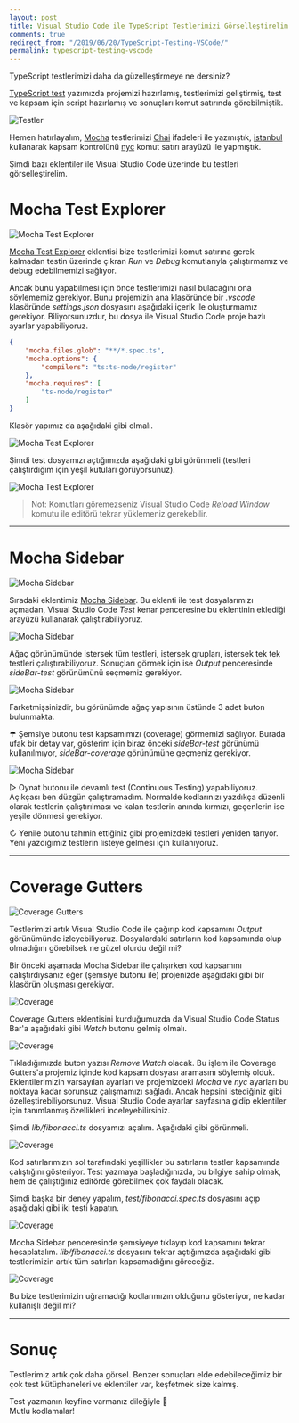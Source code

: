 ```yaml
---
layout: post
title: Visual Studio Code ile TypeScript Testlerimizi Görselleştirelim
comments: true
redirect_from: "/2019/06/20/TypeScript-Testing-VSCode/"
permalink: typescript-testing-vscode
---
```


TypeScript testlerimizi daha da güzelleştirmeye ne dersiniz?

[TypeScript test](http://umutozel.com/typescript-testing) yazımızda projemizi hazırlamış, testlerimizi geliştirmiş, test ve kapsam için script hazırlamış ve sonuçları komut satırında görebilmiştik.

![Testler](/assets/typescript-test-full-cover.jpg)

Hemen hatırlayalım, [Mocha](https://mochajs.org/) testlerimizi [Chai](https://www.chaijs.com/) ifadeleri ile yazmıştık, [istanbul](https://istanbul.js.org/) kullanarak kapsam kontrolünü [nyc](https://github.com/istanbuljs/nyc) komut satırı arayüzü ile yapmıştık.

Şimdi bazı eklentiler ile Visual Studio Code üzerinde bu testleri görselleştirelim.

# Mocha Test Explorer

![Mocha Test Explorer](/assets/ts-test-vscode-mocha-test-exp-1.jpg)

[Mocha Test Explorer](https://marketplace.visualstudio.com/items?itemName=hbenl.vscode-mocha-test-adapter) eklentisi bize testlerimizi komut satırına gerek kalmadan testin üzerinde çıkran *Run* ve *Debug* komutlarıyla çalıştırmamız ve debug edebilmemizi sağlıyor.

Ancak bunu yapabilmesi için önce testlerimizi nasıl bulacağını ona söylememiz gerekiyor. Bunu projemizin ana klasöründe bir *.vscode* klasöründe *settings.json* dosyasını aşağıdaki içerik ile oluşturmamız gerekiyor. Biliyorsunuzdur, bu dosya ile Visual Studio Code proje bazlı ayarlar yapabiliyoruz.

```json
{
    "mocha.files.glob": "**/*.spec.ts",
    "mocha.options": {
        "compilers": "ts:ts-node/register"
    },
    "mocha.requires": [
        "ts-node/register"
    ]
}
```

Klasör yapımız da aşağıdaki gibi olmalı.

![Mocha Test Explorer](/assets/ts-test-vscode-mocha-test-exp-2.jpg)

Şimdi test dosyamızı açtığımızda aşağıdaki gibi görünmeli (testleri çalıştırdığım için yeşil kutuları görüyorsunuz).

![Mocha Test Explorer](/assets/ts-test-vscode-mocha-test-exp-3.jpg)

> Not: Komutları göremezseniz Visual Studio Code *Reload Window* komutu ile editörü tekrar yüklemeniz gerekebilir.

---

# Mocha Sidebar

![Mocha Sidebar](/assets/ts-test-vscode-mocha-sidebar-1.jpg)

Sıradaki eklentimiz [Mocha Sidebar](https://marketplace.visualstudio.com/items?itemName=maty.vscode-mocha-sidebar). Bu eklenti ile test dosyalarımızı açmadan, Visual Studio Code *Test* kenar penceresine bu eklentinin eklediği arayüzü kullanarak çalıştırabiliyoruz.

![Mocha Sidebar](/assets/ts-test-vscode-mocha-sidebar-2.jpg)

Ağaç görünümünde istersek tüm testleri, istersek grupları, istersek tek tek testleri çalıştırabiliyoruz. Sonuçları görmek için ise *Output* penceresinde *sideBar-test* görünümünü seçmemiz gerekiyor.

![Mocha Sidebar](/assets/ts-test-vscode-mocha-sidebar-3.jpg)

Farketmişsinizdir, bu görünümde ağaç yapısının üstünde 3 adet buton bulunmakta.

☂ Şemsiye butonu test kapsamımızı (coverage) görmemizi sağlıyor. Burada ufak bir detay var, gösterim için biraz önceki *sideBar-test* görünümü kullanılmıyor, *sideBar-coverage* görünümüne geçmeniz gerekiyor.

![Mocha Sidebar](/assets/ts-test-vscode-mocha-sidebar-4.jpg)

▷ Oynat butonu ile devamlı test (Continuous Testing) yapabiliyoruz. Açıkçası ben düzgün çalıştıramadım. Normalde kodlarınızı yazdıkça düzenli olarak testlerin çalıştırılması ve kalan testlerin anında kırmızı, geçenlerin ise yeşile dönmesi gerekiyor.

↻ Yenile butonu tahmin ettiğiniz gibi projemizdeki testleri yeniden tarıyor. Yeni yazdığımız testlerin listeye gelmesi için kullanıyoruz.

---

# Coverage Gutters

![Coverage Gutters](/assets/ts-test-vscode-coverage-gutters-1.jpg)

Testlerimizi artık Visual Studio Code ile çağırıp kod kapsamını *Output* görünümünde izleyebiliyoruz. Dosyalardaki satırların kod kapsamında olup olmadığını görebilsek ne güzel olurdu değil mi?

Bir önceki aşamada Mocha Sidebar ile çalışırken kod kapsamını çalıştırdıysanız eğer (şemsiye butonu ile) projenizde aşağıdaki gibi bir klasörün oluşması gerekiyor.

![Coverage](/assets/ts-test-vscode-coverage-gutters-2.jpg)

Coverage Gutters eklentisini kurduğumuzda da Visual Studio Code Status Bar'a aşağıdaki gibi *Watch* butonu gelmiş olmalı.

![Coverage](/assets/ts-test-vscode-coverage-gutters-3.jpg)

Tıkladığımızda buton yazısı *Remove Watch* olacak. Bu işlem ile Coverage Gutters'a projemiz içinde kod kapsam dosyası aramasını söylemiş olduk. Eklentilerimizin varsayılan ayarları ve projemizdeki *Mocha* ve *nyc* ayarları bu noktaya kadar sorunsuz çalışmamızı sağladı. Ancak hepsini istediğiniz gibi özelleştirebiliyorsunuz. Visual Studio Code ayarlar sayfasına gidip eklentiler için tanımlanmış özellikleri inceleyebilirsiniz.

Şimdi *lib/fibonacci.ts* dosyamızı açalım. Aşağıdaki gibi görünmeli.

![Coverage](/assets/ts-test-vscode-coverage-gutters-4.jpg)

Kod satırlarımızın sol tarafındaki yeşillikler bu satırların testler kapsamında çalıştığını gösteriyor. Test yazmaya başladığınızda, bu bilgiye sahip olmak, hem de çalıştığınız editörde görebilmek çok faydalı olacak.

Şimdi başka bir deney yapalım, *test/fibonacci.spec.ts* dosyasını açıp aşağıdaki gibi iki testi kapatın.

![Coverage](/assets/ts-test-vscode-coverage-gutters-5.jpg)

Mocha Sidebar penceresinde şemsiyeye tıklayıp kod kapsamını tekrar hesaplatalım. *lib/fibonacci.ts* dosyasını tekrar açtığımızda aşağıdaki gibi testlerimizin artık tüm satırları kapsamadığını göreceğiz.

![Coverage](/assets/ts-test-vscode-coverage-gutters-6.jpg)

Bu bize testlerimizin uğramadığı kodlarımızın olduğunu gösteriyor, ne kadar kullanışlı değil mi?

---

# Sonuç

Testlerimiz artık çok daha görsel. Benzer sonuçları elde edebileceğimiz bir çok test kütüphaneleri ve eklentiler var, keşfetmek size kalmış.

Test yazmanın keyfine varmanız dileğiyle &#129514;
<br>
Mutlu kodlamalar!
